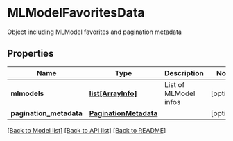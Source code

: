 # MLModelFavoritesData

Object including MLModel favorites and pagination metadata

## Properties

| Name                    | Type                                            | Description           | Notes      |
| ----------------------- | ----------------------------------------------- | --------------------- | ---------- |
| **mlmodels**            | [**list[ArrayInfo]**](ArrayInfo.md)             | List of MLModel infos | [optional] |
| **pagination_metadata** | [**PaginationMetadata**](PaginationMetadata.md) |                       | [optional] |

[[Back to Model list]](../README.md#documentation-for-models) [[Back to API list]](../README.md#documentation-for-api-endpoints) [[Back to README]](../README.md)
